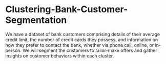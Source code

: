# Clustering-Bank-Customer-Segmentation
We have a dataset of bank customers comprising details of their average credit limit, the number of credit cards they possess, and information on how they prefer to contact the bank, whether via phone call, online, or in-person. We will segment the customers to tailor-make offers and gather insights on customer behaviors within each cluster.
